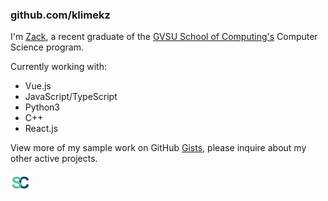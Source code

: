 ### github.com/klimekz

I'm [Zack](https://www.linkedin.com/in/zackklimek), a recent graduate of the [GVSU School of Computing's](https://www.gvsu.edu/cis) Computer Science program.

Currently working with:
-  Vue.js
-  JavaScript/TypeScript
-  Python3
-  C++
-  React.js

View more of my sample work on GitHub [Gists](https://gists.github.com/klimekz), please inquire about my other active projects.



[![Hosted project](scico-32x32.png)](https://statcountdown.com)

